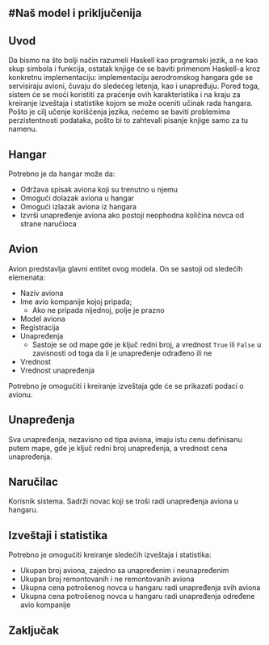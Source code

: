 #Naš model i priključenija
--------------------------

Uvod
----
Da bismo na što bolji način razumeli Haskell kao programski jezik, a ne kao skup simbola
i funkcija, ostatak knjige će se baviti primenom Haskell-a kroz konkretnu implementaciju:
implementaciju aerodromskog hangara gde se servisiraju avioni, čuvaju do sledećeg letenja,
kao i unapređuju. Pored toga, sistem će se moći koristiti za praćenje ovih karakteristika
i na kraju za kreiranje izveštaja i statistike kojom se može oceniti učinak rada hangara.
Pošto je cilj učenje korišćenja jezika, nećemo se baviti problemima perzistentnosti
podataka, pošto bi to zahtevali pisanje knjige samo za tu namenu.

Hangar
------
Potrebno je da hangar može da:
* Održava spisak aviona koji su trenutno u njemu
* Omogući dolazak aviona u hangar
* Omogući izlazak aviona iz hangara
* Izvrši unapređenje aviona ako postoji neophodna količina novca od strane naručioca

Avion
-----
Avion predstavlja glavni entitet ovog modela. On se sastoji od sledećih elemenata:
* Naziv aviona
* Ime avio kompanije kojoj pripada; 
	* Ako ne pripada nijednoj, polje je prazno
* Model aviona
* Registracija
* Unapređenja
	* Sastoje se od mape gde je ključ redni broj, a vrednost `True` ili `False`
	  u zavisnosti od toga da li je unapređenje odrađeno ili ne
* Vrednost
* Vrednost unapređenja

Potrebno je omogućiti i kreiranje izveštaja gde će se prikazati podaci o avionu.

Unapređenja
-----------
Sva unapređenja, nezavisno od tipa aviona, imaju istu cenu definisanu putem mape, gde je
ključ redni broj unapređenja, a vrednost cena unapređenja.

Naručilac
---------
Korisnik sistema. Sadrži novac koji se troši radi unapređenja aviona u hangaru.

Izveštaji i statistika
----------------------

Potrebno je omogućiti kreiranje sledećih izveštaja i statistika:
* Ukupan broj aviona, zajedno sa unapređenim i neunapređenim
* Ukupan broj remontovanih i ne remontovanih aviona
* Ukupna cena potrošenog novca u hangaru radi unapređenja svih aviona
* Ukupna cena potrošenog novca u hangaru radi unapređenja određene avio kompanije

Zaključak
---------